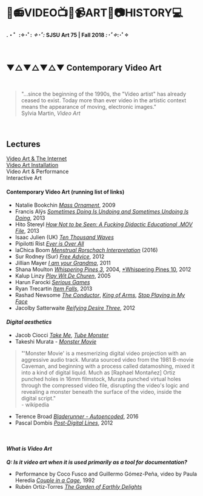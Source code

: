 # 🎥📻VIDEO📺💾📹ART📼📷HISTORY💻
#### .・゜:✧･ﾟ: *✧･ﾟ:* SJSU Art 75 | Fall 2018 *:･ﾟ✧*:･ﾟ✧
</br>

## ▼△▼△▼△▼ Contemporary Video Art

<br>

> "...since the beginning of the 1990s, the "Video artist" has already ceased to exist. Today more than ever video in the artistic context means the appearance of moving, electronic images." <br>
Sylvia Martin, *Video Art*

<br>

## Lectures<br>
[Video Art & The Internet](https://github.com/art75/SJSU-art75/tree/master/lectures/02_ContemporaryVideoArt/Video%20and%20Internet)<br>
[Video Art Installation](https://github.com/art75/SJSU-art75/tree/master/lectures/02_ContemporaryVideoArt/Video%20and%20Installation)<br>
Video Art & Performance<br>
Interactive Art<br>


#### Contemporary Video Art (running list of links)



* Natalie Bookchin [*Mass Ornament*](https://vimeo.com/5403546), 2009
* Francis Alÿs [*Sometimes Doing Is Undoing and Sometimes Undoing Is Doing*](http://francisalys.com/sometimes-doing-is-undoing-and-sometimes-undoing-is-doing/), 2013
* Hito Stereyl [*How Not to be Seen: A Fucking Didactic Educational .MOV File*](https://www.artforum.com/video/mode=large&id=51651), 2013
* Isaac Julien (UK) [*Ten Thousand Waves*](https://www.youtube.com/watch?v=lM32TL7VnOw)
* Pipilotti Rist [*Ever is Over All*](https://www.youtube.com/watch?v=a56RPZ_cbdc)
* laChica Boom [*Menstrual Rorschach Interpretation*](https://vimeo.com/170668005) (2016)
* Sur Rodney (Sur) [*Free Advice*](https://www.youtube.com/watch?v=ie0Up_FndbM), 2012
* Jillian Mayer [*I am your Grandma*](https://www.youtube.com/watch?v=YfY1lfFu8j8), 2011
* Shana Moulton [*Whispering Pines 3*](https://www.youtube.com/watch?v=iE0vLlaaIeQ), 2004, [*Whispering Pines 10](https://www.youtube.com/watch?v=kWpU09lmzUA), 2012
* Kalup Linzy [*Play Wit De Churen*](https://www.youtube.com/watch?v=1ATzOb2vplo), 2005
* Harun Farocki [*Serious Games*](https://www.youtube.com/watch?v=TcKL-_RtU5Y)
* Ryan Trecartin [*Item Falls*](https://vimeo.com/75735815), 2013
* Rashad Newsome [*The Conductor*](http://rashaadnewsome.com/video/the-conductor/), [*King of Arms*](http://rashaadnewsome.com/video/king-of-arms/), [*Stop Playing in My Face*](http://rashaadnewsome.com/video/stop-playing-in-my-face/)
* Jacolby Satterwaite [*Reifying Desire Three*](https://vimeo.com/44403442), 2012




#### ***Digital aesthetics***

* Jacob Ciocci [*Take Me*](https://vimeo.com/69783191), [*Tube Monster*](https://vimeo.com/126709244)
* Takeshi Murata - [*Monster Movie*](https://www.youtube.com/watch?v=t1f3St51S9I)

> "'Monster Movie' is a mesmerizing digital video projection with an aggressive audio track. Murata sourced video from the 1981 B-movie Caveman, and beginning with a process called datamoshing, mixed it into a kind of digital liquid. Much as [Raphael Montañez] Ortiz punched holes in 16mm filmstock, Murata punched virtual holes through the compressed video file, disrupting the video's logic and revealing a monster beneath the surface of the video, inside the digital script." <br> - wikipedia

* Terence Broad [*Bladerunner - Autoencoded*](https://medium.com/@Terrybroad/autoencoding-blade-runner-88941213abbe), 2016
* Pascal Dombis [*Post-Digital Lines*](https://www.youtube.com/watch?v=73_4c--8CHA), 2012

<br>


#### ***What is Video Art***
***Q: Is it video art when it is used primarily as a tool for documentation?***
* Performance by Coco Fusco and Guillermo Gómez-Peña, video by Paula Heredia [*Couple in a Cage*](https://vimeo.com/79363320), 1992
* Rubén Ortiz-Torres [*The Garden of Earthly Delights*](https://www.youtube.com/watch?v=ugCR2g_MxaA)

